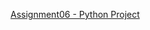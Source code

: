 [Assignment06 - Python Project](https://github.com/BoothGA/ITFnd100---Mod06/blob/main/Assignment06.py)

